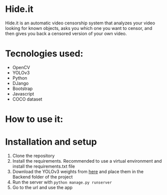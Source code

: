 # Hide.it

Hide.it is an automatic video censorship system that analyzes your video looking for known objects, asks you which one you want to censor, and then gives you back
a censored version of your own video.

# Tecnologies used:
- OpenCV
- YOLOv3
- Python
- DJango
- Bootstrap
- Javascript
- COCO dataset

# How to use it:

# Installation and setup
1. Clone the repository
2. Install the requirements. Recommended to use a virtual environment and install the requirements.txt file
3. Download the YOLOv3 weights from [here](https://pjreddie.com/media/files/yolov3.weights) and place them in the Backend folder of the project
4. Run the server with `python manage.py runserver`
5. Go to the url and use the app